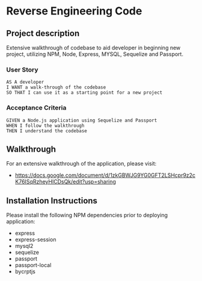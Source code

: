 # Reverse Engineering Code

## Project description

Extensive walkthrough of codebase to aid developer in beginning new project, utilizing NPM, Node, Express, MYSQL, Sequelize and Passport. 

### User Story

```
AS A developer
I WANT a walk-through of the codebase
SO THAT I can use it as a starting point for a new project
```

### Acceptance Criteria

```
GIVEN a Node.js application using Sequelize and Passport
WHEN I follow the walkthrough
THEN I understand the codebase
```

## Walkthrough

For an extensive walkthrough of the application, please visit:
* https://docs.google.com/document/d/1zkGBWJG9YG0GFT2LSHcpr9z2cK76ISqRzheyHICDsQk/edit?usp=sharing

## Installation Instructions

Please install the following NPM dependencies prior to deploying application:
* express
* express-session
* mysql2
* sequelize
* passport
* passport-local
* bycrptjs

